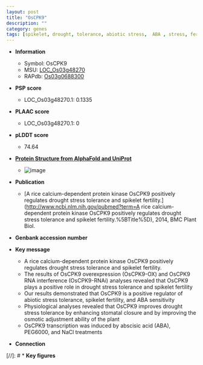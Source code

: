 ```yaml
---
layout: post
title: "OsCPK9"
description: ""
category: genes
tags: [spikelet, drought, tolerance, abiotic stress,  ABA , stress, fertility, stomatal, biotic stress, drought stress, drought stress , ABA, abscisic acid, Kinase, stress tolerance, protein kinase]
---
```


* **Information**  
    + Symbol: OsCPK9  
    + MSU: [LOC_Os03g48270](http://rice.plantbiology.msu.edu/cgi-bin/ORF_infopage.cgi?orf=LOC_Os03g48270)  
    + RAPdb: [Os03g0688300](http://rapdb.dna.affrc.go.jp/viewer/gbrowse_details/irgsp1?name=Os03g0688300)  

* **PSP score**  
    + LOC_Os03g48270.1: 0.1335 

* **PLAAC score**  
    + LOC_Os03g48270.1: 0 

* **pLDDT score**
    + 74.64

* **[Protein Structure from AlphaFold and UniProt](https://www.uniprot.org/uniprotkb/Q6AVI8/entry#structure)**
    + ![image](https://ricepsp.github.io/images/Q6/AF-Q6AVI8-F1.png)

* **Publication**  
    + [A rice calcium-dependent protein kinase OsCPK9 positively regulates drought stress tolerance and spikelet fertility.](http://www.ncbi.nlm.nih.gov/pubmed?term=A rice calcium-dependent protein kinase OsCPK9 positively regulates drought stress tolerance and spikelet fertility.%5BTitle%5D), 2014, BMC Plant Biol.

* **Genbank accession number**  

* **Key message**  
    + A rice calcium-dependent protein kinase OsCPK9 positively regulates drought stress tolerance and spikelet fertility.
    + The results of OsCPK9 overexpression (OsCPK9-OX) and OsCPK9 RNA interference (OsCPK9-RNAi) analyses revealed that OsCPK9 plays a positive role in drought stress tolerance and spikelet fertility
    + Our results demonstrated that OsCPK9 is a positive regulator of abiotic stress tolerance, spikelet fertility, and ABA sensitivity
    + Physiological analyses revealed that OsCPK9 improves drought stress tolerance by enhancing stomatal closure and by improving the osmotic adjustment ability of the plant
    + OsCPK9 transcription was induced by abscisic acid (ABA), PEG6000, and NaCl treatments

* **Connection**  

[//]: # * **Key figures**  


